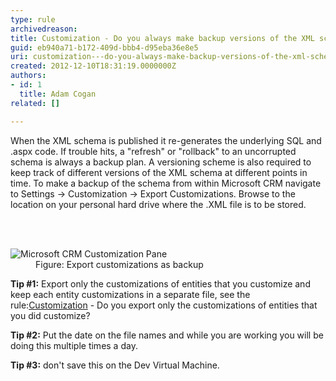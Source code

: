 ```yaml
---
type: rule
archivedreason: 
title: Customization - Do you always make backup versions of the XML schema? (CRM 4 only)
guid: eb940a71-b172-409d-bbb4-d95eba36e8e5
uri: customization---do-you-always-make-backup-versions-of-the-xml-schema-crm-4-only
created: 2012-12-10T18:31:19.0000000Z
authors:
- id: 1
  title: Adam Cogan
related: []

---
```



<p>
          When the XML schema is published it re-generates the underlying SQL and .aspx code.
          If trouble hits, a &quot;refresh&quot; or &quot;rollback&quot; to an uncorrupted schema is always a
          backup plan. A versioning scheme is also required to keep track of different versions
          of the XML schema at different points in time. To make a backup of the schema from
          within Microsoft CRM navigate to Settings -&gt; Customization -&gt; Export Customizations.
          Browse to the location on your personal hard drive where the .XML file is to be
          stored.
        </p>
<br><excerpt class='endintro'></excerpt><br>
<dl class="image">
          <dt>
            <img alt="Microsoft CRM Customization Pane" src="/SoftwareDevelopment/RulesToBetterCRMForDevelopers/PublishingImages/CRM_CustomizationPane.jpg" /></dt>
          <dd>
            Figure&#58; Export customizations as backup
          </dd>
        </dl>
        <p>
          <strong>Tip #1&#58;</strong> Export only the customizations of entities that you customize and keep each
          entity customizations in a separate file, see the rule&#58;<a href="#ExportCustomize">Customization</a><span>
            - Do you export only the customizations of entities that you did customize?</span></p>
          <p><strong>Tip #2&#58;</strong> Put the date on the file names and while you are working you will be doing
          this multiple times a day.
          </p>
<p>
          <strong>Tip #3&#58;</strong> don't save this on the Dev Virtual Machine.
        </p>


